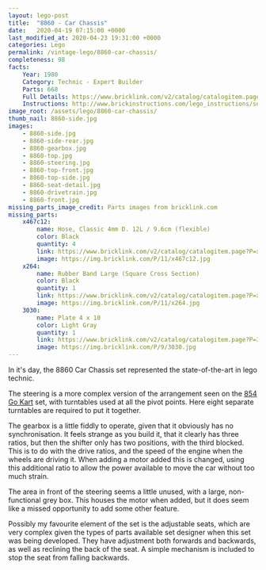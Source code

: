 ```yaml
---
layout: lego-post
title:  "8860 - Car Chassis"
date:   2020-04-19 07:15:00 +0000
last_modified_at: 2020-04-23 19:31:00 +0000
categories: Lego
permalink: /vintage-lego/8860-car-chassis/
completeness: 98
facts:    
    Year: 1980
    Category: Technic - Expert Builder
    Parts: 668
    Full Details: https://www.bricklink.com/v2/catalog/catalogitem.page?S=8860-1#T=I
    Instructions: http://www.brickinstructions.com/lego_instructions/set/8860/Car_Chassis
image_root: /assets/lego/8860-car-chassis/
thumb_nail: 8860-side.jpg
images:
    - 8860-side.jpg
    - 8860-side-rear.jpg
    - 8860-gearbox.jpg
    - 8860-top.jpg
    - 8860-steering.jpg
    - 8860-top-front.jpg
    - 8860-top-side.jpg
    - 8860-seat-detail.jpg
    - 8860-drivetrain.jpg
    - 8860-front.jpg
missing_parts_image_credit: Parts images from bricklink.com
missing_parts:
    x467c12:
        name: Hose, Classic 4mm D. 12L / 9.6cm (flexible)
        color: Black
        quantity: 4
        link: https://www.bricklink.com/v2/catalog/catalogitem.page?P=x467c12&idColor=11
        image: https://img.bricklink.com/P/11/x467c12.jpg
    x264: 
        name: Rubber Band Large (Square Cross Section)
        color: Black
        quantity: 1
        link: https://www.bricklink.com/v2/catalog/catalogitem.page?P=x264&idColor=11
        image: https://img.bricklink.com/P/11/x264.jpg
    3030:
        name: Plate 4 x 10
        color: Light Gray
        quantity: 1
        link: https://www.bricklink.com/v2/catalog/catalogitem.page?P=3030&idColor=9
        image: https://img.bricklink.com/P/9/3030.jpg
---
```


In it's day, the 8860 Car Chassis set represented the state-of-the-art in lego technic. 

The steering is a more complex version of the arrangement seen on the [854 Go Kart](/vintage-lego/854-go-kart/) set, with turntables used at all the pivot points. Here eight separate turntables are required to put it together.

The gearbox is a little fiddly to operate, given that it obviously has no synchronisation. It feels strange as you build it, that it clearly has three ratios, but then the shifter only has two positions, with the third blocked. This is to do with the drive ratios, and the speed of the engine when the wheels are driving it. When adding a motor added this is changed, using this additional ratio to allow the power available to move the car without too much strain.

The area in front of the steering seems a little unused, with a large, non-functional grey box. This houses the motor when added, but it does seem like a missed opportunity to add some other feature.

Possibly my favourite element of the set is the adjustable seats, which are very complex given the types of parts available  set designer when this set was being developed. They have adjustment both forwards and backwards, as well as reclining the back of the seat.  A simple mechanism is included to stop the seat from falling backwards.